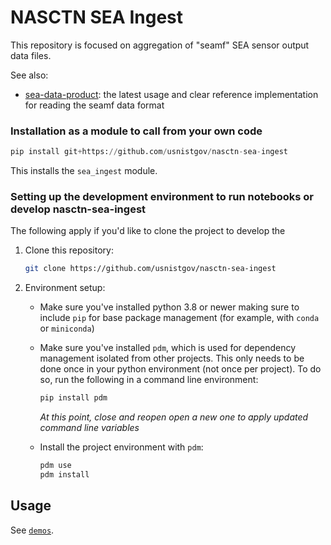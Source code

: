 # NASCTN SEA Ingest

This repository is focused on aggregation of "seamf" SEA sensor output data files.

See also:
- [sea-data-product](https://github.com/NTIA/sea-data-product): the latest usage and clear reference implementation for reading the seamf data format


### Installation as a module to call from your own code

```python
pip install git+https://github.com/usnistgov/nasctn-sea-ingest
```

This installs the `sea_ingest` module.

### Setting up the development environment to run notebooks or develop nasctn-sea-ingest
The following apply if you'd like to clone the project to develop the 

1. Clone this repository:

   ```bash
   git clone https://github.com/usnistgov/nasctn-sea-ingest
   ```

2. Environment setup:
   - Make sure you've installed python 3.8 or newer making sure to include `pip` for base package management (for example, with `conda` or `miniconda`)
   - Make sure you've installed `pdm`, which is used for dependency management isolated from other projects. This only needs to be done once in your python environment (not once per project). To do so, run the following in a command line environment:

      ```bash
      pip install pdm
      ```

      _At this point, close and reopen open a new one to apply updated command line variables_
   - Install the project environment with `pdm`:

      ```bash
      pdm use      
      pdm install
      ```

## Usage
See [`demos`](https://github.com/usnistgov/nasctn-sea-ingest/tree/main/demos).